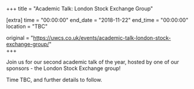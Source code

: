 +++
title = "Academic Talk: London Stock Exchange Group"

[extra]
time = "00:00:00"
end_date = "2018-11-22"
end_time = "00:00:00"
location = "TBC"

original = "https://uwcs.co.uk/events/academic-talk-london-stock-exchange-group/"    
+++

Join us for our second academic talk of the year, hosted by one of our sponsors - the London Stock Exchange group\!  

  

Time TBC, and further details to follow.

